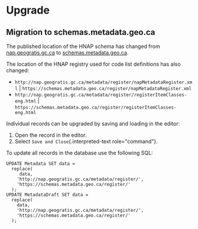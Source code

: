 # Upgrade

## Migration to schemas.metadata.geo.ca

The published location of the HNAP schema has changed from
[nap.geogratis.gc.ca](http://nap.geogratis.gc.ca/metadata/tools/schemas/metadata/can-cgsb-171.100-2009-a/)
to [schemas.metadata.geo.ca](https://schemas.metadata.geo.ca/2009/).

The location of the HNAP registry used for code list definitions has
also changed:

-   `http://nap.geogratis.gc.ca/metadata/register/napMetadataRegister.xml`
    \|
    `https://schemas.metadata.geo.ca/register/napMetadataRegister.xml`
-   `http://nap.geogratis.gc.ca/metadata/register/registerItemClasses-eng.html`
    \|
    `https://schemas.metadata.geo.ca/register/registerItemClasses-eng.html`

Individual records can be upgraded by saving and loading in the editor:

1.  Open the record in the editor.
2.  Select `Save and Close`{.interpreted-text role="command"}.

To update all records in the database use the following SQL:

``` text
UPDATE Metadata SET data =
  replace(
     data,
    'http://nap.geogratis.gc.ca/metadata/register/',
    'https://schemas.metadata.geo.ca/register/'
  );
UPDATE MetadataDraft SET data =
  replace(
    data,
    'http://nap.geogratis.gc.ca/metadata/register/',
    'https://schemas.metadata.geo.ca/register/'
  );
```
